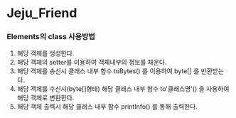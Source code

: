 # Jeju_Friend


### Elements의 class 사용방법
1. 해당 객체를 생성한다.
2. 해당 객체의 setter를 이용하여 객체내부의 정보를 채운다.
3. 해당 객체를 송신시 클래스 내부 함수 toBytes() 를 이용하여 byte[] 를 반환받는다.
4. 해당 객체를 수신시(byte[]형태) 해당 클래스 내부 함수 to'클래스명'() 을 사용하여 해당 객체로 변환한다.
5. 해당 객체 출력시 해당 클래스 내부 함수 printInfo() 를 통해 출력한다.